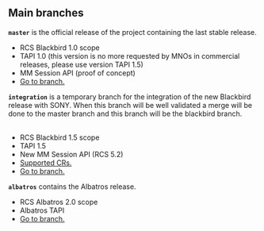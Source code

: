 ## Main branches ##

**`master`** is the official release of the project containing the last stable release.
  * RCS Blackbird 1.0 scope
  * TAPI 1.0 (this version is no more requested by MNOs in commercial releases, please use version TAPI 1.5)
  * MM Session API (proof of concept)
  * [Go to branch.](https://code.google.com/p/rcsjta/source/browse/?name=master)
<br></li></ul>

<b><code>integration</code></b> is a temporary branch for the integration of the new Blackbird release with SONY. When this branch will be well validated a merge will be done to the master branch and this branch will be the blackbird branch.<br>
<br>
<ul><li>RCS Blackbird 1.5 scope<br>
</li><li>TAPI 1.5<br>
</li><li>New MM Session API (RCS 5.2)<br>
</li><li><a href='https://rcsjta.googlecode.com/git/docs/CR/CR_blackbird_5.2/CR_reporting.htm'>Supported CRs.</a>
</li><li><a href='https://code.google.com/p/rcsjta/source/browse/?name=integration'>Go to branch.</a>
<br></li></ul>

**`albatros`** contains the Albatros release.
  * RCS Albatros 2.0 scope
  * Albatros TAPI
  * [Go to branch.](https://code.google.com/p/rcsjta/source/browse/?name=albatros)
<br>